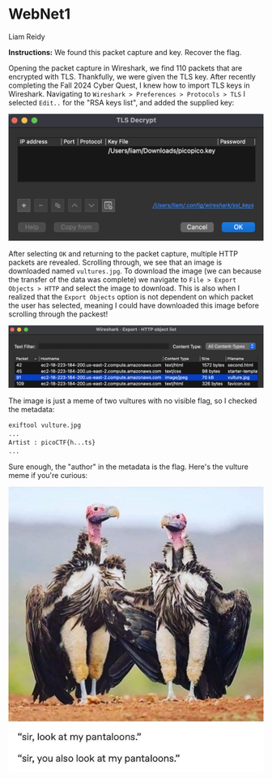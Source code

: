 # WebNet1
Liam Reidy

**Instructions:** We found this packet capture and key. Recover the flag.

Opening the packet capture in Wireshark, we find 110 packets that are encrypted with TLS. Thankfully, we were given the TLS key. After recently completing the Fall 2024 Cyber Quest, I knew how to import TLS keys in Wireshark. Navigating to `Wireshark > Preferences > Protocols > TLS` I selected `Edit..` for the "RSA keys list", and added the supplied key:

![image](./1.png)

After selecting `OK` and returning to the packet capture, multiple HTTP packets are revealed. Scrolling through, we see that an image is downloaded named `vultures.jpg`. To download the image (we can because the transfer of the data was complete) we navigate to `File > Export Objects > HTTP` and select the image to download. This is also when I realized that the `Export Objects` option is not dependent on which packet the user has selected, meaning I could have downloaded this image before scrolling through the packest!

![image](./2.png)

The image is just a meme of two vultures with no visible flag, so I checked the metadata:

```bash
exiftool vulture.jpg
...
Artist : picoCTF{h...ts}
...
```

Sure enough, the "author" in the metadata is the flag. Here's the vulture meme if you're curious:

![image](./vulture.jpg)